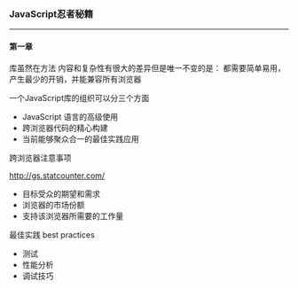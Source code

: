 ### JavaScript忍者秘籍

---
#### 第一章

库虽然在方法 内容和复杂性有很大的差异但是唯一不变的是： 都需要简单易用，产生最少的开销，并能兼容所有浏览器

一个JavaScript库的组织可以分三个方面

* JavaScript 语言的高级使用
* 跨浏览器代码的精心构建
* 当前能够聚众合一的最佳实践应用

跨浏览器注意事项

http://gs.statcounter.com/

* 目标受众的期望和需求
* 浏览器的市场份额
* 支持该浏览器所需要的工作量

最佳实践 best practices

* 测试
* 性能分析
* 调试技巧